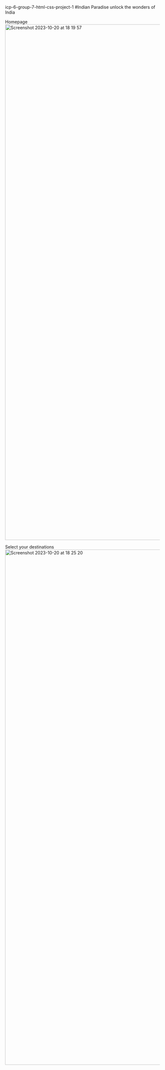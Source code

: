 icp-6-group-7-html-css-project-1
#Indian Paradise
unlock the wonders of India

Homepage
<img width="1680" alt="Screenshot 2023-10-20 at 18 19 57" src="https://github.com/Sadanand09/icp-6-group-7-html-css-project-1/assets/147424573/ad1979e3-dbf2-47ea-b0b0-0ebe2227e24b">

Select your destinations
<img width="1679" alt="Screenshot 2023-10-20 at 18 25 20" src="https://github.com/Sadanand09/icp-6-group-7-html-css-project-1/assets/147424573/c0bacba9-b4f3-41aa-b51a-f0247c6d48a8">





